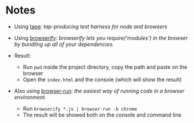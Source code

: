 # Notes

- Using [tape](https://github.com/substack/tape): _tap-producing test harness for node and browsers_

- Using [browserify](https://browserify.org/): _browserify lets you require('modules') in the browser by bundling up all of your dependencies._

- Result:

  - Run `pwd` inside the project directory, copy the path and paste on the browser
  - Open the `index.html` and the console (which will show the result)

- Also using [browser-run](https://github.com/juliangruber/browser-run): _the easiest way of running code in a browser environment._

  - Run `browserify *.js | browser-run -b chrome`
  - The result will be showed both on the console and command line
